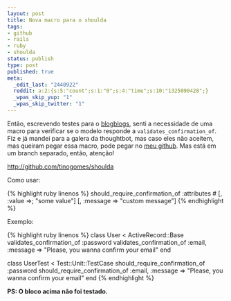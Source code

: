 ```yaml
---
layout: post
title: Nova macro para o shoulda
tags:
- github
- rails
- ruby
- shoulda
status: publish
type: post
published: true
meta:
  _edit_last: "2440922"
  reddit: a:2:{s:5:"count";s:1:"0";s:4:"time";s:10:"1325090428";}
  _wpas_skip_yup: "1"
  _wpas_skip_twitter: "1"
---
```

Então, escrevendo testes para o [blogblogs](http://www.blogblogs.com.br), senti a necessidade de uma macro para verificar se o modelo responde a `validates_confirmation_of`. Fiz e já mandei para a galera da thoughtbot, mas caso eles não aceitem, mas queiram pegar essa macro, pode pegar no [meu github](http://github.com/tinogomes). Mas está em um branch separado, então, atenção!

<http://github.com/tinogomes/shoulda>

Como usar:

{% highlight ruby linenos %}
should_require_confirmation_of :attributes # [, :value =>; "some value"] [, :message => "custom message"]
{% endhighlight  %}

Exemplo:

{% highlight ruby linenos %}
class User &lt; ActiveRecord::Base
  validates_confirmation_of :password
  validates_confirmation_of :email, :message => "Please, you wanna confirm your email"
end

class UserTest &lt; Test::Unit::TestCase
  should_require_confirmation_of :password
  should_require_confirmation_of :email, :message => "Please, you wanna confirm your email"
end
{% endhighlight %}

**PS: O bloco acima não foi testado.**
